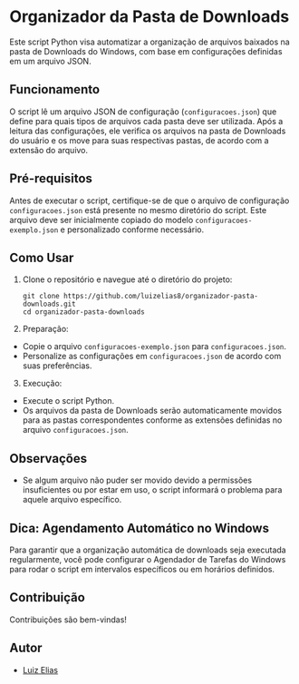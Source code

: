 # Organizador da Pasta de Downloads

Este script Python visa automatizar a organização de arquivos baixados na pasta de Downloads do Windows, com base em configurações definidas em um arquivo JSON.

## Funcionamento

O script lê um arquivo JSON de configuração (`configuracoes.json`) que define para quais tipos de arquivos cada pasta deve ser utilizada. Após a leitura das configurações, ele verifica os arquivos na pasta de Downloads do usuário e os move para suas respectivas pastas, de acordo com a extensão do arquivo.

## Pré-requisitos

Antes de executar o script, certifique-se de que o arquivo de configuração `configuracoes.json` está presente no mesmo diretório do script. Este arquivo deve ser inicialmente copiado do modelo `configuracoes-exemplo.json` e personalizado conforme necessário.

## Como Usar

1. Clone o repositório e navegue até o diretório do projeto:
    ```
    git clone https://github.com/luizelias8/organizador-pasta-downloads.git
    cd organizador-pasta-downloads
    ```

2. Preparação:
- Copie o arquivo `configuracoes-exemplo.json` para `configuracoes.json`.
- Personalize as configurações em `configuracoes.json` de acordo com suas preferências.

3. Execução:
- Execute o script Python.
- Os arquivos da pasta de Downloads serão automaticamente movidos para as pastas correspondentes conforme as extensões definidas no arquivo `configuracoes.json`.

## Observações
- Se algum arquivo não puder ser movido devido a permissões insuficientes ou por estar em uso, o script informará o problema para aquele arquivo específico.

## Dica: Agendamento Automático no Windows

Para garantir que a organização automática de downloads seja executada regularmente, você pode configurar o Agendador de Tarefas do Windows para rodar o script em intervalos específicos ou em horários definidos.

## Contribuição

Contribuições são bem-vindas!

## Autor

- [Luiz Elias](https://github.com/luizelias8)